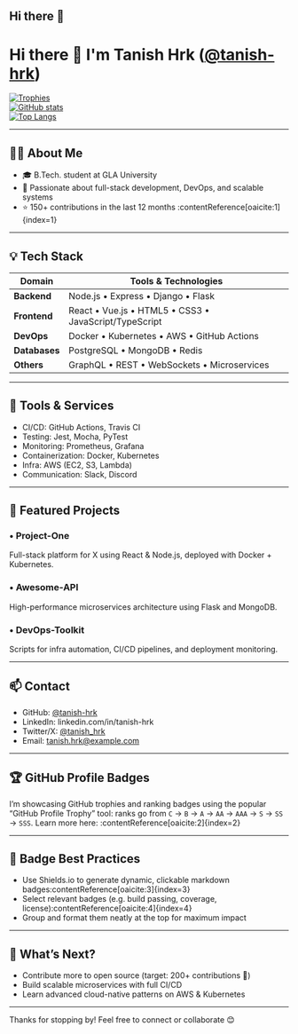 ## Hi there 👋

<!--
**tanish-hrk/tanish-hrk** is a ✨ _special_ ✨ repository because its `README.md` (this file) appears on your GitHub profile.

Here are some ideas to get you started:

- 🔭 I’m currently working on ...
- 🌱 I’m currently learning ...
- 👯 I’m looking to collaborate on ...
- 🤔 I’m looking for help with ...
- 💬 Ask me about ...
- 📫 How to reach me: ...
- 😄 Pronouns: ...
- ⚡ Fun fact: ...
-->

<!--𝗛𝗲𝗮𝗱𝗲𝗿 & Badges-->
# Hi there 👋 I'm Tanish Hrk ([@tanish-hrk](https://github.com/tanish-hrk))

[![Trophies](https://github-profile-trophy.vercel.app/?username=tanish-hrk&theme=onedark)](https://github.com/ryo-ma/github-profile-trophy)  
[![GitHub stats](https://github-readme-stats.vercel.app/api?username=tanish-hrk&show_icons=true&theme=radical)](https://github.com/tanish-hrk)  
[![Top Langs](https://github-readme-stats.vercel.app/api/top-langs/?username=tanish-hrk&layout=compact)](https://github.com/tanish-hrk)

---

## 👨‍💻 About Me
- 🎓 B.Tech. student at GLA University
- 🌱 Passionate about full-stack development, DevOps, and scalable systems
- ⭐ 150+ contributions in the last 12 months :contentReference[oaicite:1]{index=1}

---

## 💡 Tech Stack

| Domain       | Tools & Technologies |
|--------------|----------------------|
| **Backend**  | Node.js • Express • Django • Flask |
| **Frontend** | React • Vue.js • HTML5 • CSS3 • JavaScript/TypeScript |
| **DevOps**   | Docker • Kubernetes • AWS • GitHub Actions |
| **Databases**| PostgreSQL • MongoDB • Redis |
| **Others**   | GraphQL • REST • WebSockets • Microservices |

---

## 🔧 Tools & Services

- CI/CD: GitHub Actions, Travis CI
- Testing: Jest, Mocha, PyTest
- Monitoring: Prometheus, Grafana
- Containerization: Docker, Kubernetes
- Infra: AWS (EC2, S3, Lambda)
- Communication: Slack, Discord

---

## 📂 Featured Projects

### • **Project-One**
Full-stack platform for X using React & Node.js, deployed with Docker + Kubernetes.

### • **Awesome-API**
High-performance microservices architecture using Flask and MongoDB.

### • **DevOps-Toolkit**
Scripts for infra automation, CI/CD pipelines, and deployment monitoring.

---

## 📫 Contact

- GitHub: [@tanish-hrk](https://github.com/tanish-hrk)
- LinkedIn: linkedin.com/in/tanish-hrk
- Twitter/X: [@tanish_hrk](https://twitter.com/tanish_hrk)
- Email: tanish.hrk@example.com

---

## 🏆 GitHub Profile Badges

I’m showcasing GitHub trophies and ranking badges using the popular “GitHub Profile Trophy” tool: ranks go from `C` → `B` → `A` → `AA` → `AAA` → `S` → `SS` → `SSS`. Learn more here: :contentReference[oaicite:2]{index=2}

---

## 🌟 Badge Best Practices

- Use Shields.io to generate dynamic, clickable markdown badges:contentReference[oaicite:3]{index=3}
- Select relevant badges (e.g. build passing, coverage, license):contentReference[oaicite:4]{index=4}
- Group and format them neatly at the top for maximum impact

---

## 🎯 What’s Next?

- Contribute more to open source (target: 200+ contributions 🏁)
- Build scalable microservices with full CI/CD
- Learn advanced cloud-native patterns on AWS & Kubernetes

---

Thanks for stopping by! Feel free to connect or collaborate 😊
